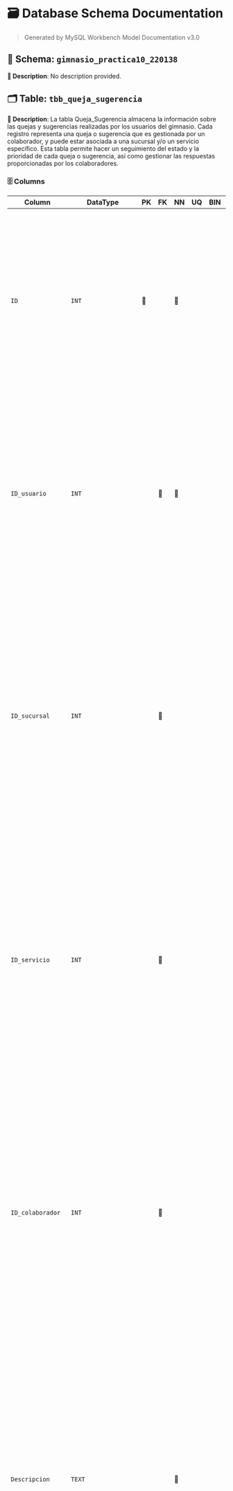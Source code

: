 # 🗃️ Database Schema Documentation

> Generated by MySQL Workbench Model Documentation v3.0

## 📂 Schema: `gimnasio_practica10_220138`

**📝 Description**: No description provided.

## 🗂️ Table: `tbb_queja_sugerencia`

**📝 Description**: La tabla Queja_Sugerencia almacena la información sobre las quejas y sugerencias realizadas por los usuarios del gimnasio. Cada registro representa una queja o sugerencia que es gestionada por un colaborador, y puede estar asociada a una sucursal y/o un servicio específico. Esta tabla permite hacer un seguimiento del estado y la prioridad de cada queja o sugerencia, así como gestionar las respuestas proporcionadas por los colaboradores.

### 🗄️ Columns

| Column | DataType | PK | FK | NN | UQ | BIN | UN | ZF | AI | Default | Comment |
| --- | --- | --- | --- | --- | --- | --- | --- | --- | --- | --- | --- |
| `ID` | `INT` | 🔑 |  | 🚫 |  |  |  |  | ⚡ |  | Descripción: Atributo identificador único de tipo entero, auto incrementable, que distingue de manera única cada queja o sugerencia registrada en la base de datos.<br>Naturaleza: Cuantitativa<br>Dominio: Enteros Positivos<br>Composición: 1{0-9}+ |
| `ID_usuario` | `INT` |  | 🔗 | 🚫 |  |  |  |  |  |  | Descripción: Atributo que almacena el identificador único del usuario que realiza la queja o sugerencia. Este atributo es clave foránea que referencia a la tabla Usuario.<br>Naturaleza: Cuantitativa<br>Dominio: Enteros Positivos<br>Composición: 1{0-9}+<br>🔗 **FK:** `ID` en `usuario` |
| `ID_sucursal` | `INT` |  | 🔗 |  |  |  |  |  |  | `NULL` | Descripción: Atributo que almacena el identificador único de la sucursal asociada a la queja o sugerencia. Este atributo es clave foránea que referencia a la tabla Sucursal.<br>Naturaleza: Cuantitativa<br>Dominio: Enteros Positivos (Puede ser NULL si no está asociada a ninguna sucursal).<br>Composición: 1{0-9}+<br>🔗 **FK:** `ID` en `sucursal` |
| `ID_servicio` | `INT` |  | 🔗 |  |  |  |  |  |  | `NULL` | Descripción: Atributo que almacena el identificador único del servicio relacionado con la queja o sugerencia. Este atributo es clave foránea que referencia a la tabla Servicio.<br>Naturaleza: Cuantitativa<br>Dominio: Enteros Positivos (Puede ser NULL si no está asociada a ningún servicio).<br>Composición: 1{0-9}+<br>🔗 **FK:** `ID` en `servicio` |
| `ID_colaborador` | `INT` |  | 🔗 |  |  |  |  |  |  | `NULL` | Descripción: Atributo que almacena el identificador único del colaborador encargado de gestionar la queja o sugerencia. Este atributo es clave foránea que referencia a la tabla Colaborador.<br>Naturaleza: Cuantitativa<br>Dominio: Enteros Positivos (Puede ser NULL si no se asigna un colaborador a la queja).<br>Composición: 1{0-9}+<br>🔗 **FK:** `ID` en `colaborador` |
| `Descripcion` | `TEXT` |  |  | 🚫 |  |  |  |  |  |  | Descripción: Atributo que almacena el texto detallado de la queja o sugerencia realizada por el usuario. Este campo proporciona una descripción clara y completa del motivo de la queja o la sugerencia.<br>Naturaleza: Cualitativa<br>Dominio: Texto (no limitado en longitud, pero debe tener contenido significativo).<br>Composición: Alfanumérico, cualquier texto en formato libre. |
| `Estatus` | `ENUM('Pendiente', 'En proceso', 'Resuelta', 'Rechazada')` |  |  | 🚫 |  |  |  |  |  |  | Descripción: Atributo que almacena el estado actual de la queja o sugerencia. Los posibles valores son: 'Pendiente', 'En proceso', 'Resuelta' y 'Rechazada'. Este campo permite realizar un seguimiento del avance de la queja o sugerencia.<br>Naturaleza: Cualitativa<br>Dominio: Enumeración (Valores permitidos: 'Pendiente', 'En proceso', 'Resuelta', 'Rechazada').<br>Composición: 1{Pendiente \| En proceso \| Resuelta \| Rechazada} |
| `Prioridad` | `ENUM('Baja', 'Media', 'Alta')` |  |  | 🚫 |  |  |  |  |  |  | Descripción: Atributo que indica el nivel de urgencia de la queja o sugerencia. Los posibles valores son: 'Baja', 'Media' y 'Alta'. Este campo permite clasificar la prioridad de atención que debe recibir la queja o sugerencia.<br>Naturaleza: Cualitativa<br>Dominio: Enumeración (Valores permitidos: 'Baja', 'Media', 'Alta').<br>Composición: 1{Baja \| Media \| Alta} |
| `Medio_Recepcion` | `ENUM('Presencial', 'Teléfono', 'WhatsApp', 'Correo', 'App')` |  |  | 🚫 |  |  |  |  |  |  | Descripción: Atributo que indica el medio a través del cual se recibió la queja o sugerencia. Los posibles valores son: 'Presencial', 'Teléfono', 'WhatsApp', 'Correo' y 'App'. Este campo ayuda a identificar cómo llegó la queja o sugerencia al sistema.<br>Naturaleza: Cualitativa<br>Dominio: Enumeración (Valores permitidos: 'Presencial', 'Teléfono', 'WhatsApp', 'Correo', 'App').<br>Composición: 1{Presencial \| Teléfono \| WhatsApp \| Correo \| App} |
| `Fecha_Registro` | `DATETIME` |  |  | 🚫 |  |  |  |  |  |  | Descripción: Atributo que almacena la fecha y hora en que se registró la queja o sugerencia en el sistema. Este campo es crucial para llevar un control temporal de las quejas o sugerencias y permite saber cuándo fue ingresada.<br>Naturaleza: Cuantitativa<br>Dominio: Fecha y Hora (Formato DATETIME, en el cual se especifica el año, mes, día, hora, minuto y segundo).<br>Composición: Año = 4{0-9}4, Mes = \[01\|02\|...\|12\], Día = \[01\|02\|...\|31\], Hora = \[00\|01\|...\|23\], Minuto = \[00\|01\|...\|59\], Segundo = \[00\|01\|...\|59\].<br>Formato general: AAAA-MM-DD HH:MM:SS |
| `Respuesta` | `TEXT` |  |  |  |  |  |  |  |  | `NULL` | Descripción: Atributo que almacena la respuesta formal proporcionada por un colaborador respecto a la queja o sugerencia registrada. Este campo permite documentar la resolución o comentarios dados por el colaborador encargado de gestionar la queja.<br>Naturaleza: Cualitativa<br>Dominio: Texto (Puede contener una respuesta de longitud variable, sin límite específico, pero debe ser relevante al contexto de la queja).<br>Composición: Alfanumérico, texto libre. |
| `Fecha_Respuesta` | `DATETIME` |  |  |  |  |  |  |  |  | `NULL` | Descripción: Atributo que almacena la fecha y hora en que se proporcionó la respuesta a la queja o sugerencia. Este campo es importante para hacer un seguimiento de la resolución de la queja o sugerencia, y permite registrar cuándo se gestionó la respuesta por parte del colaborador.<br>Naturaleza: Cuantitativa<br>Dominio: Fecha y Hora (Formato DATETIME, en el cual se especifica el año, mes, día, hora, minuto y segundo).<br>Composición: Año = 4{0-9}4, Mes = \[01\|02\|...\|12\], Día = \[01\|02\|...\|31\], Hora = \[00\|01\|...\|23\], Minuto = \[00\|01\|...\|59\], Segundo = \[00\|01\|...\|59\].<br>Formato general: AAAA-MM-DD HH:MM:SS (Puede ser NULL si no se ha proporcionado una respuesta). |


### 🔑 Indices

| Name | Columns | Type | Description |
| --- | --- | --- | --- |
| `PRIMARY` | `ID` | PRIMARY |  |
| `tbb_queja_sugerencia_ibfk_1` | `ID_usuario` | INDEX |  |
| `tbb_queja_sugerencia_ibfk_2` | `ID_sucursal` | INDEX |  |
| `tbb_queja_sugerencia_ibfk_3` | `ID_servicio` | INDEX |  |
| `tbb_queja_sugerencia_ibfk_4` | `ID_colaborador` | INDEX |  |
